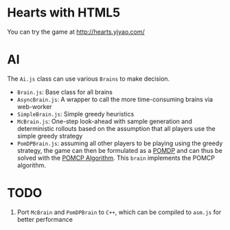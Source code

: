 # Hearts with HTML5

You can try the game at http://hearts.yjyao.com/

# AI

The `Ai.js` class can use various `Brains` to make decision.

* `Brain.js`: Base class for all brains
* `AsyncBrain.js`: A wrapper to call the more time-consuming brains via web-worker
* `SimpleBrain.js`: Simple greedy heuristics
* `McBrain.js`: One-step look-ahead with sample generation and deterministic rollouts based on the assumption that all players use the simple greedy strategy
* `PomDPBrain.js`: assuming all other players to be playing using the greedy strategy, the game can then be formulated as a [POMDP](http://en.wikipedia.org/wiki/Partially_observable_Markov_decision_process) and can thus be solved with the [POMCP Algorithm](http://machinelearning.wustl.edu/mlpapers/paper_files/NIPS2010_0740.pdf). This `brain` implements the POMCP algorithm.

# TODO

1. Port `McBrain` and `PomDPBrain` to `C++`, which can be compiled to `asm.js` for better performance
